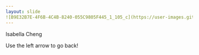 ```yaml
---
layout: slide
![B9E32B7E-4F6B-4C4B-8240-055C9805F445_1_105_c](https://user-images.githubusercontent.com/64112807/117877152-316a5480-b272-11eb-8980-c4288e445b5d.jpeg)
---
```

Isabella Cheng 


Use the left arrow to go back!
